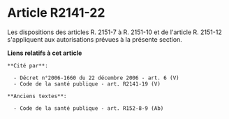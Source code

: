 # Article R2141-22

Les dispositions des articles R. 2151-7 à R. 2151-10 et de l'article R. 2151-12 s'appliquent aux autorisations prévues à la
présente section.

**Liens relatifs à cet article**

	**Cité par**:

	  - Décret n°2006-1660 du 22 décembre 2006 - art. 6 (V)
	  - Code de la santé publique - art. R2141-19 (V)

	**Anciens textes**:

	  - Code de la santé publique - art. R152-8-9 (Ab)
